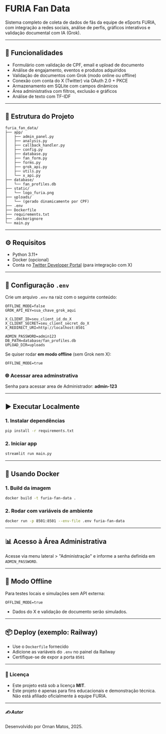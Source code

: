 # FURIA Fan Data

Sistema completo de coleta de dados de fãs da equipe de eSports FURIA, com integração a redes sociais, análise de perfis, gráficos interativos e validação documental com IA (Grok).

---

## 🚀 Funcionalidades

- Formulário com validação de CPF, email e upload de documento
- Análise de engajamento, eventos e produtos adquiridos
- Validação de documentos com Grok (modo online ou offline)
- Conexão com conta do X (Twitter) via OAuth 2.0 + PKCE
- Armazenamento em SQLite com campos dinâmicos
- Área administrativa com filtros, exclusão e gráficos
- Análise de texto com TF-IDF

---

## 📁 Estrutura do Projeto

```
furia_fan_data/
├── app/
│   ├── admin_panel.py
│   ├── analysis.py
│   ├── callback_handler.py
│   ├── config.py
│   ├── database.py
│   ├── fan_form.py
│   ├── forms.py
│   ├── grok_api.py
│   ├── utils.py
│   └── x_api.py
├── database/
│   └── fan_profiles.db
├── static/
│   └── logo_furia.png
├── uploads/
│   └── (gerado dinamicamente por CPF)
├── .env
├── Dockerfile
├── requirements.txt
├── .dockerignore
└── main.py
```

---

## ⚙️ Requisitos

- Python 3.11+
- Docker (opcional)
- Conta no [Twitter Developer Portal](https://developer.twitter.com/) (para integração com X)

---

## 🔐 Configuração `.env`

Crie um arquivo `.env` na raiz com o seguinte conteúdo:

```env
OFFLINE_MODE=false
GROK_API_KEY=sua_chave_grok_aqui

X_CLIENT_ID=seu_client_id_do_X
X_CLIENT_SECRET=seu_client_secret_do_X
X_REDIRECT_URI=http://localhost:8501

ADMIN_PASSWORD=admin123
DB_PATH=database/fan_profiles.db
UPLOAD_DIR=uploads
```

Se quiser rodar **em modo offline** (sem Grok nem X):
```env
OFFLINE_MODE=true
```

### 🌐 Acessar area adminstrativa

Senha para acessar area de Administrador: **admin-123** 

---

## ▶️ Executar Localmente

### 1. Instalar dependências
```bash
pip install -r requirements.txt
```

### 2. Iniciar app
```bash
streamlit run main.py
```

---

## 🐳 Usando Docker

### 1. Build da imagem
```bash
docker build -t furia-fan-data .
```

### 2. Rodar com variáveis de ambiente
```bash
docker run -p 8501:8501 --env-file .env furia-fan-data
```

---

## 📊 Acesso à Área Administrativa

Acesse via menu lateral > "Administração" e informe a senha definida em `ADMIN_PASSWORD`.

---

## 🧠 Modo Offline

Para testes locais e simulações sem API externa:
```env
OFFLINE_MODE=true
```
- Dados do X e validação de documento serão simulados.

---

## 📦 Deploy (exemplo: Railway)

- Use o `Dockerfile` fornecido
- Adicione as variáveis do `.env` no painel da Railway
- Certifique-se de expor a porta `8501`

---

### 📄 Licença

- Este projeto está sob a licença **MIT**.
- Este projeto é apenas para fins educacionais e demonstração técnica. Não está afiliado oficialmente à equipe FURIA.
---

##### ✍️ Autor

Desenvolvido por Ornan Matos, 2025.
